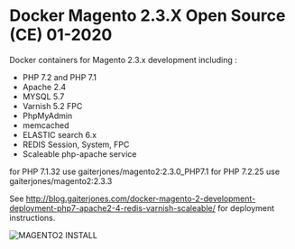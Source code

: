 # Docker Magento 2.3.X Open Source (CE) 01-2020

Docker containers for Magento 2.3.x development including :

  - PHP 7.2 and PHP 7.1
  - Apache 2.4
  - MYSQL 5.7
  - Varnish 5.2 FPC  
  - PhpMyAdmin
  - memcached
  - ELASTIC search 6.x
  - REDIS Session, System, FPC
  - Scaleable php-apache service

for PHP 7.1.32 use gaiterjones/magento2:2.3.0_PHP7.1
for PHP 7.2.25 use gaiterjones/magento2:2.3.3

See http://blog.gaiterjones.com/docker-magento-2-development-deployment-php7-apache2-4-redis-varnish-scaleable/ for deployment instructions.

![MAGENTO2 INSTALL](http://blog.gaiterjones.com/dropbox/docker-install-magento2.gif)
